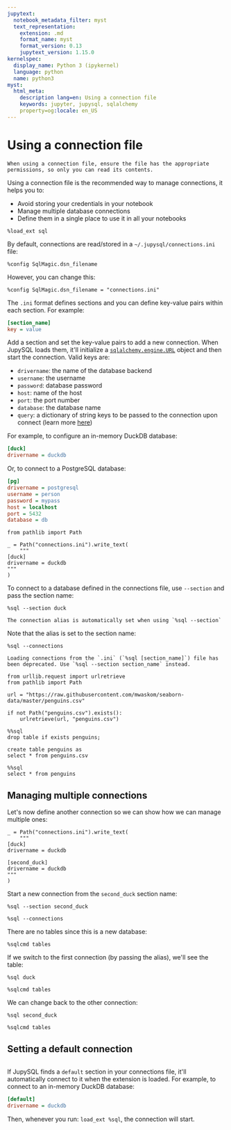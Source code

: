 ```yaml
---
jupytext:
  notebook_metadata_filter: myst
  text_representation:
    extension: .md
    format_name: myst
    format_version: 0.13
    jupytext_version: 1.15.0
kernelspec:
  display_name: Python 3 (ipykernel)
  language: python
  name: python3
myst:
  html_meta:
    description lang=en: Using a connection file
    keywords: jupyter, jupysql, sqlalchemy
    property=og:locale: en_US
---
```


# Using a connection file

```{important}
When using a connection file, ensure the file has the appropriate permissions, so only you can read its contents.
```

Using a connection file is the recommended way to manage connections, it helps you to:

- Avoid storing your credentials in your notebook
- Manage multiple database connections
- Define them in a single place to use it in all your notebooks

```{code-cell} ipython3
%load_ext sql
```

By default, connections are read/stored in a `~/.jupysql/connections.ini` file:

```{code-cell} ipython3
%config SqlMagic.dsn_filename
```

However, you can change this:

```{code-cell} ipython3
%config SqlMagic.dsn_filename = "connections.ini"
```

The `.ini` format defines sections and you can define key-value pairs within each section. For example:

```ini
[section_name]
key = value
```

Add a section and set the key-value pairs to add a new connection. When JupySQL loads them, it'll initialize a [`sqlalchemy.engine.URL`](https://docs.sqlalchemy.org/en/20/core/engines.html#sqlalchemy.engine.URL.create) object and then start the connection. Valid keys are:

- `drivername`: the name of the database backend
- `username`: the username
- `password`: database password
- `host`: name of the host
- `port`: the port number
- `database`: the database name
- `query`: a dictionary of string keys to be passed to the connection upon connect (learn more [here](https://docs.sqlalchemy.org/en/20/core/engines.html#sqlalchemy.engine.URL.create))

For example, to configure an in-memory DuckDB database:

```ini
[duck]
drivername = duckdb
```

Or, to connect to a PostgreSQL database:

```ini
[pg]
drivername = postgresql
username = person
password = mypass
host = localhost
port = 5432
database = db
```

```{code-cell} ipython3
from pathlib import Path

_ = Path("connections.ini").write_text(
    """
[duck]
drivername = duckdb
"""
)
```

To connect to a database defined in the connections file, use `--section` and pass the section name:

```{code-cell} ipython3
%sql --section duck
```

```{versionchanged} 0.10.0
The connection alias is automatically set when using `%sql --section`
```

Note that the alias is set to the section name:

```{code-cell} ipython3
%sql --connections
```

```{versionchanged} 0.10.0
Loading connections from the `.ini` (`%sql [section_name]`) file has been deprecated. Use `%sql --section section_name` instead.
```

```{code-cell} ipython3
from urllib.request import urlretrieve
from pathlib import Path

url = "https://raw.githubusercontent.com/mwaskom/seaborn-data/master/penguins.csv"

if not Path("penguins.csv").exists():
    urlretrieve(url, "penguins.csv")
```

```{code-cell} ipython3
%%sql
drop table if exists penguins;

create table penguins as
select * from penguins.csv
```

```{code-cell} ipython3
%%sql
select * from penguins
```

## Managing multiple connections

Let's now define another connection so we can show how we can manage multiple ones:

```{code-cell} ipython3
_ = Path("connections.ini").write_text(
    """
[duck]
drivername = duckdb

[second_duck]
drivername = duckdb
"""
)
```

Start a new connection from the `second_duck` section name:

```{code-cell} ipython3
%sql --section second_duck
```

```{code-cell} ipython3
%sql --connections
```

There are no tables since this is a new database:

```{code-cell} ipython3
%sqlcmd tables
```

If we switch to the first connection (by passing the alias), we'll see the table:

```{code-cell} ipython3
%sql duck
```

```{code-cell} ipython3
%sqlcmd tables
```

We can change back to the other connection:

```{code-cell} ipython3
%sql second_duck
```

```{code-cell} ipython3
%sqlcmd tables
```

## Setting a default connection

```{versionadded} 0.10.1
```

If JupySQL finds a `default` section in your connections file, it'll automatically connect to it when the extension is loaded. For example, to connect to an in-memory DuckDB database:

```ini
[default]
drivername = duckdb
```

Then, whenever you run: `load_ext %sql`, the connection will start.
